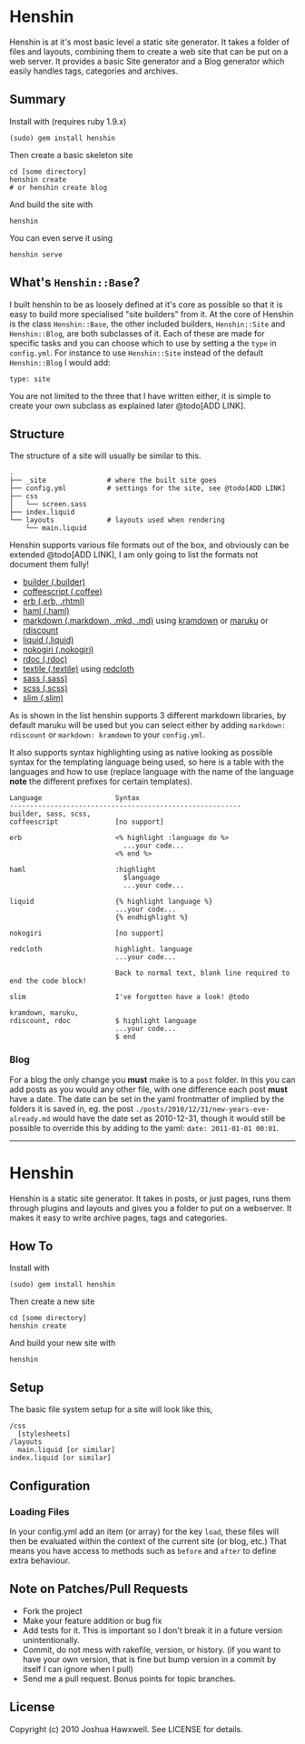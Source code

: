 # Henshin

Henshin is at it's most basic level a static site generator. It takes a folder of files
and layouts, combining them to create a web site that can be put on a web server. It provides
a basic Site generator and a Blog generator which easily handles tags, categories and 
archives.


## Summary

Install with (requires ruby 1.9.x)

    (sudo) gem install henshin

Then create a basic skeleton site

    cd [some directory]
    henshin create
    # or henshin create blog

And build the site with

    henshin

You can even serve it using

    henshin serve


## What's `Henshin::Base`?

I built henshin to be as loosely defined at it's core as possible so that it is easy to build
more specialised "site builders" from it. At the core of Henshin is the class `Henshin::Base`,
the other included builders, `Henshin::Site` and `Henshin::Blog`, are both subclasses of it.
Each of these are made for specific tasks and you can choose which to use by setting a the `type`
in `config.yml`. For instance to use `Henshin::Site` instead of the default `Henshin::Blog` I 
would add:

    type: site

You are not limited to the three that I have written either, it is simple to create your own 
subclass as explained later @todo[ADD LINK].


## Structure

The structure of a site will usually be similar to this.

    .
    ├── _site               # where the built site goes
    ├── config.yml          # settings for the site, see @todo[ADD LINK]
    ├── css
    │   └── screen.sass
    ├── index.liquid
    └── layouts             # layouts used when rendering
        └── main.liquid

Henshin supports various file formats out of the box, and obviously can be extended @todo[ADD LINK],
I am only going to list the formats not document them fully!

- [builder (.builder)](http://builder.rubyforge.org/)
- [coffeescript (.coffee)](http://jashkenas.github.com/coffee-script/)
- [erb (.erb, .rhtml)](http://www.ruby-doc.org/stdlib/libdoc/erb/rdoc/)
- [haml (.haml)](http://haml-lang.com/)
- [markdown (.markdown, .mkd, .md)](http://daringfireball.net/projects/markdown/) using [kramdown](http://kramdown.rubyforge.org/) or [maruku](http://maruku.rubyforge.org/) or [rdiscount](https://github.com/rtomayko/rdiscount)
- [liquid (.liquid)](http://www.liquidmarkup.org/)
- [nokogiri (.nokogiri)](http://nokogiri.org/)
- [rdoc (.rdoc)](http://rdoc.sourceforge.net/)
- [textile (.textile)](http://textile.thresholdstate.com/) using [redcloth](http://redcloth.org/)
- [sass (.sass)](http://sass-lang.com/)
- [scss (.scss)](http://sass-lang.com/)
- [slim (.slim)](http://slim-lang.com/)

As is shown in the list henshin supports 3 different markdown libraries, by default maruku will be used
but you can select either by adding `markdown: rdiscount` or `markdown: kramdown` to your `config.yml`.

It also supports syntax highlighting using as native looking as possible syntax for the templating language
being used, so here is a table with the languages and how to use (replace language with the name of the language
__note__ the different prefixes for certain templates).

    Language                  Syntax
    ---------------------------------------------------------
    builder, sass, scss, 
    coffeescript              [no support]
    
    erb                       <% highlight :language do %>
                                ...your code...
                              <% end %>
                              
    haml                      :highlight
                                $language
                                ...your code...
    
    liquid                    {% highlight language %}
                              ...your code...
                              {% endhighlight %}
    
    nokogiri                  [no support]
    
    redcloth                  highlight. language
                              ...your code...
                              
                              Back to normal text, blank line required to end the code block!
    
    slim                      I've forgotten have a look! @todo
    
    kramdown, maruku, 
    rdiscount, rdoc           $ highlight language
                              ...your code...
                              $ end

### Blog

For a blog the only change you __must__ make is to a `post` folder. In this you can add posts
as you would any other file, with one difference each post __must__ have a date. The date can
be set in the yaml frontmatter of implied by the folders it is saved in, eg. the post 
`./posts/2010/12/31/new-years-eve-already.md` would have the date set as 2010-12-31, though
it would still be possible to override this by adding to the yaml: `date: 2011-01-01 00:01`.
    

* * *



# Henshin

Henshin is a static site generator. It takes in posts, or just pages, runs them 
through plugins and layouts and gives you a folder to put on a webserver. It 
makes it easy to write archive pages, tags and categories.


## How To

Install with

    (sudo) gem install henshin

Then create a new site

    cd [some directory]
    henshin create

And build your new site with

    henshin


## Setup

The basic file system setup for a site will look like this,

    /css
      [stylesheets]
    /layouts
      main.liquid [or similar]
    index.liquid [or similar]
    

## Configuration

### Loading Files

In your config.yml add an item (or array) for the key `load`, these files will then be evaluated within
the context of the current site (or blog, etc.) That means you have access to methods such as `before` and
`after` to define extra behaviour.



## Note on Patches/Pull Requests

- Fork the project
- Make your feature addition or bug fix
- Add tests for it. This is important so I don't break it in a
  future version unintentionally.
- Commit, do not mess with rakefile, version, or history.
  (if you want to have your own version, that is fine but bump version in a commit by itself I can ignore when I pull)
- Send me a pull request. Bonus points for topic branches.


## License

Copyright (c) 2010 Joshua Hawxwell. See LICENSE for details.
